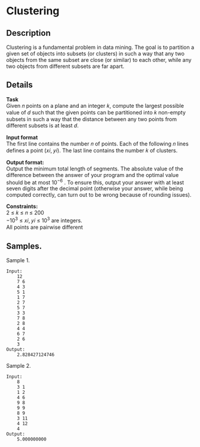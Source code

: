 # Clustering

## Description 
Clustering is a fundamental problem in data mining. The goal is to partition a given set of objects into subsets (or clusters) in such a way that any two objects from the same subset are close (or similar) to each other, while any two objects from different subsets are far apart.

## Details
**Task**<br>
Given 𝑛 points on a plane and an integer 𝑘, compute the largest possible value of 𝑑 such that the given points can be partitioned into 𝑘 non-empty subsets in such a way that the distance between any two points from different subsets is at least 𝑑.

**Input format**<br> 
The first line contains the number 𝑛 of points. Each of the following 𝑛 lines defines a point (𝑥𝑖, 𝑦𝑖). The last line contains the number 𝑘 of clusters.

**Output format:**<br> 
Output the minimum total length of segments. The absolute value of the difference between the answer of your program and the optimal value should be at most 10<sup>−6</sup> . To ensure this, output your answer with at least seven digits after the decimal point (otherwise your answer, while being computed correctly, can turn out to be wrong because of rounding issues).

**Constraints:**<br>
2 ≤ 𝑘 ≤ 𝑛 ≤ 200<br> 
−10<sup>3</sup> ≤ 𝑥𝑖, 𝑦𝑖 ≤ 10<sup>3</sup> are integers. <br>
All points are pairwise different

## Samples.
Sample 1.

    Input:
        12
        7 6
        4 3
        5 1
        1 7
        2 7
        5 7
        3 3
        7 8
        2 8
        4 4
        6 7
        2 6
        3
    Output:
        2.828427124746

Sample 2.

    Input:
        8
        3 1
        1 2
        4 6
        9 8
        9 9
        8 9
        3 11
        4 12
        4
    Output:
        5.000000000
